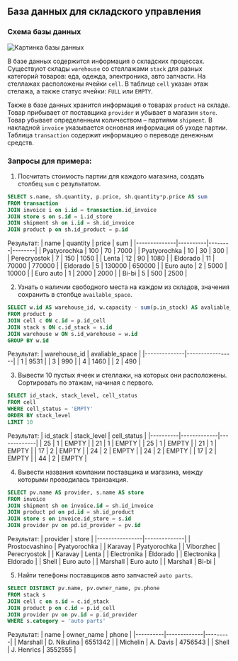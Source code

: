 ## База данных для складского управления
### Схема базы данных
  ![Картинка базы данных](https://drive.google.com/uc?id=1x59jzmMItcwBY0PtwJDJdLzg7llnawt6)
  

  В базе данных содержится информация о складских процессах. Существуют склады `warehouse` со стеллажами `stack` для разных категорий товаров: еда, одежда, электроника, авто запчасти. На стеллажах расположены ячейки `cell`. В таблице `cell` указан этаж стелажа, а также статус ячейки: `FULL` или `EMPTY`.
  
  Также в базе данных хранится информация о товарах `product` на складе. Товар прибывает от поставщика `provider` и убывает в магазин `store`. Товар убывает определенным количеством – партиями `shipment`. В накладной `invoice` указывается основная информация об уходе партии. Таблица `transaction` содержит информацию о переводе денежным средств.   
### Запросы для примера:

1.  Посчитать стоимость партии для каждого магазина, создать столбец `sum` с результатом. 
```sql
SELECT s.name, sh.quantity, p.price, sh.quantity*p.price AS sum
FROM transaction
JOIN invoice i on i.id = transaction.id_invoice
JOIN store s on s.id = i.id_store
JOIN shipment sh on i.id = sh.id_invoice
JOIN product p on sh.id_product = p.id
```
Результат:
| name         | quantity | price  | sum    |
|--------------|----------|--------|--------|
| Pyatyorochka | 100      | 70     | 7000   |
| Pyatyorochka | 10       | 30     | 300    |
| Perecryostok | 7        | 150    | 1050   |
| Lenta        | 12       | 90     | 1080   |
| Eldorado     | 11       | 70000  | 770000 |
| Eldorado     | 5        | 130000 | 650000 |
| Euro auto    | 2        | 5000   | 10000  |
| Euro auto    | 1        | 2000   | 2000   |
| Bi-bi        | 5        | 500    | 2500   |


2. Узнать о наличии свободного места на каждом из складов, значения сохранить в столбце `available_space`.
```sql
SELECT w.id AS warehouse_id, w.capacity - sum(p.in_stock) AS avaliable_space
FROM product p
JOIN cell c ON c.id = p.id_cell
JOIN stack s ON c.id_stack = s.id
JOIN warehouse w ON s.id_warehouse = w.id
GROUP BY w.id
```
Результат:
| warehouse_id | avaliable_space |
|--------------|-----------------|
| 1            | 9531            |
| 3            | 990             |
| 4            | 1460            |
| 2            | 490             |


3. Вывести 10 пустых ячеек и стеллажи, на которых они расположены. Сортировать по этажам, начиная с первого. 
```sql
SELECT id_stack, stack_level, cell_status
FROM cell
WHERE cell_status = 'EMPTY'
ORDER BY stack_level
LIMIT 10
```
Результат:
| id_stack | stack_level | cell_status |
|----------|-------------|-------------|
| 25       | 1           | EMPTY       |
| 21       | 1           | EMPTY       |
| 25       | 1           | EMPTY       |
| 21       | 1           | EMPTY       |
| 17       | 2           | EMPTY       |
| 24       | 2           | EMPTY       |
| 24       | 2           | EMPTY       |
| 17       | 2           | EMPTY       |
| 44       | 2           | EMPTY       |

4. Вывести названия компании поставщика и магазина, между которыми проводилась транзакция.
```sql
SELECT pv.name AS provider, s.name AS store
FROM invoice
JOIN shipment sh on invoice.id = sh.id_invoice
JOIN product pd on pd.id = sh.id_product
JOIN store s on invoice.id_store = s.id
JOIN provider pv on pd.id_provider = pv.id
```
Результат:
| provider       | store        |
|----------------|--------------|
| Prostocvashino | Pyatyorochka |
| Karavay        | Pyatyorochka |
| Viborzhec      | Perecryostok |
| Karavay        | Lenta        |
| Electronika    | Eldorado     |
| Electronika    | Eldorado     |
| Shell          | Euro auto    |
| Marshall       | Euro auto    |
| Marshall       | Bi-bi        |


5. Найти телефоны поставщиков авто запчастей `auto parts`.
```sql
SELECT DISTINCT pv.name, pv.owner_name, pv.phone
FROM stack s
JOIN cell c on s.id = c.id_stack
JOIN product p on c.id = p.id_cell
JOIN provider pv on pv.id = p.id_provider
WHERE s.category = 'auto parts'
```
Результат:
| name     | owner_name  | phone   |
|----------|-------------|---------|
| Marshall | D. Nikulina | 6551342 |
| Michelin | A. Davis    | 4756543 |
| Shell    | J. Henrics  | 3552555 |
